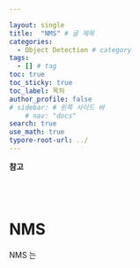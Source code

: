 ```yaml
---

layout: single
title:  "NMS" # 글 제목
categories: 
  - Object Detection # category
tags: 
  - [] # tag
toc: true 
toc_sticky: true
toc_label: 목차
author_profile: false
# sidebar: # 왼쪽 사이드 바
    # nav: "docs"
search: true 
use_math: true
typore-root-url: ../
---
```


**참고**



<br><br>

# NMS 

NMS 는 
